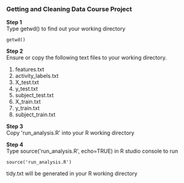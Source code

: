 ###  Getting and Cleaning Data Course Project

**Step 1**  
Type getwd() to find out your working directory

```{r}
getwd()
```
**Step 2**  
Ensure or copy the following text files to your working directory.

1. features.txt
2. activity_labels.txt
3. X_test.txt
4. y_test.txt
5. subject_test.txt
6. X_train.txt
7. y_train.txt
8. subject_train.txt

**Step 3**  
Copy 'run_analysis.R' into your R working directory

**Step 4**  
Type source('run_analysis.R', echo=TRUE) in R studio console to run
```{r}
source('run_analysis.R')
```
tidy.txt will be generated in your R working directory
